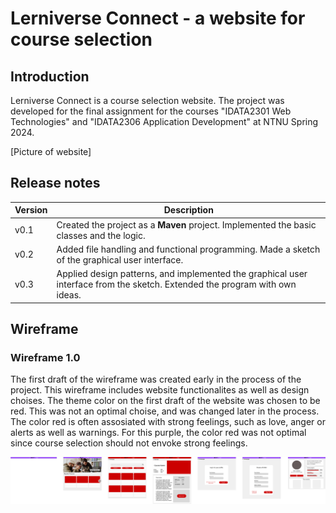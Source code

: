 # Lerniverse Connect - a website for course selection

## Introduction
Lerniverse Connect is a course selection website. The project was developed for the final assignment for the courses
"IDATA2301 Web Technologies" and "IDATA2306 Application Development" at NTNU Spring 2024.

[Picture of website]

## Release notes

| **Version** | **Description**                                                                                                             |
|-------------|-----------------------------------------------------------------------------------------------------------------------------|
| v0.1        | Created the project as a **Maven** project. Implemented the basic classes and the logic.                                    |
| v0.2        | Added file handling and functional programming. Made a sketch of the graphical user interface.                              |
| v0.3        | Applied design patterns, and implemented the graphical user interface from the sketch. Extended the program with own ideas. |

## Wireframe
### Wireframe 1.0
The first draft of the wireframe was created early in the process of the project. This wireframe includes website functionalites as well as design choises. The theme color on the first draft of the website was chosen to be red. This was not an optimal choise, and was changed later in the process. The color red is often assosiated with strong feelings, such as love, anger or alerts as well as warnings. For this purple, the color red was not optimal since course selection should not envoke strong feelings. 

![Wireframe 1.0](/images/wireframe.png)